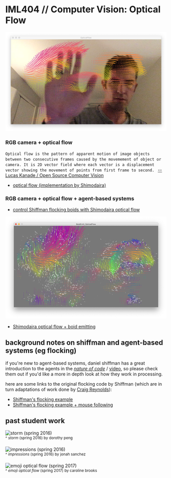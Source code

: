 # IML404 // Computer Vision: Optical Flow

![optical flow screen capture](https://github.com/johnbcarpenter/USC_IML404_IMAGES/blob/master/images/optical-flow.png)

### RGB camera + optical flow
`Optical flow is the pattern of apparent motion of image objects between two consecutive frames caused by the movemement of object or camera. It is 2D vector field where each vector is a displacement vector showing the movement of points from first frame to second. `  [-- Lucas Kanade / Open Source Computer Vision](https://docs.opencv.org/3.4/d7/d8b/tutorial_py_lucas_kanade.html)

- [optical flow (implementation by Shimodaira)](https://github.com/johnbcarpenter/USC_IML404/tree/master/RGB_CAMERA/OpticalFlow)

### RGB camera + optical flow + agent-based systems
- [control Shiffman flocking boids with Shimodaira optical flow](https://github.com/johnbcarpenter/USC_IML404/tree/master/AGENTS/Flocking_OpticalFlow)

![optical flow + boid emitting screen capture](https://github.com/johnbcarpenter/USC_IML404_IMAGES/blob/master/images/boid-flow.png)

- [Shimodaira optical flow + boid emitting](https://github.com/johnbcarpenter/USC_IML404/tree/master/AGENTS/BoidEmit_OpticalFlow)

## background notes on shiffman and agent-based systems (eg flocking)
if you're new to agent-based systems, daniel shiffman has a great introduction to the agents in the [_nature of code_](http://natureofcode.com/book/chapter-6-autonomous-agents/) / [video](https://vimeo.com/63928274), so please check them out if you'd like a more in depth look at how they work in processing.

here are some links to the original flocking code by Shiffman (which are in turn adaptations of work done by [Craig Reynolds](https://www.red3d.com/cwr/papers/1987/boids.html)):
- [Shiffman's flocking example](https://github.com/shiffman/The-Nature-of-Code-Examples/tree/master/chp06_agents/NOC_6_09_Flocking)
- [Shiffman's flocking example + mouse following](https://github.com/shiffman/The-Nature-of-Code-Examples/tree/master/chp06_agents/NOC_6_09_FlockingMouse)

## past student work

![storm (spring 2016)](https://github.com/johnbcarpenter/USC_IML404_IMAGES/blob/master/images/storm-spring16.gif)  
<sup>^ _storm_ (spring 2016) by dorothy peng</sup>

![impressions (spring 2016)](https://github.com/johnbcarpenter/USC_IML404_IMAGES/blob/master/images/impressions-spring16.gif)  
<sup>^ _impressions_ (spring 2016) by jonah sanchez</sup>

![emoji optical flow (spring 2017)](https://github.com/johnbcarpenter/USC_IML404_IMAGES/blob/master/images/emoji-optical-flow-spring17.gif)  
<sup>^ _emoji optical flow_ (spring 2017) by caroline brooks</sup>
